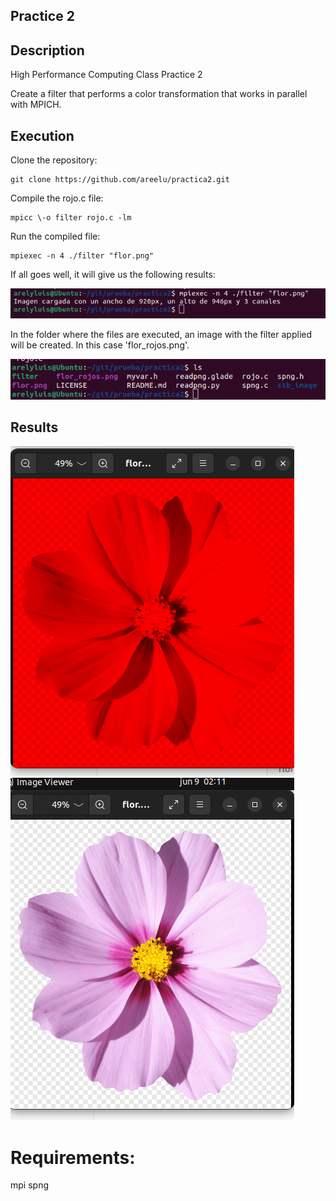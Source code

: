 ## Practice 2


## Description

High Performance Computing Class Practice 2

Create a filter that performs a color transformation that works in parallel with MPICH.

## Execution

Clone the repository:


```text
git clone https://github.com/areelu/practica2.git
```
Compile the rojo.c file:

```text
mpicc \-o filter rojo.c -lm
```
Run the compiled file:

```text
mpiexec -n 4 ./filter "flor.png"
```
If all goes well, it will give us the following results:

<img src='photo3.png'>

In the folder where the files are executed, an image with the filter applied will be created. In this case 'flor_rojos.png'.

<img src='photo7.png'>

## Results

<img src='photo6.png'>
<img src='photo5.png'>


# Requirements:
mpi 
spng

